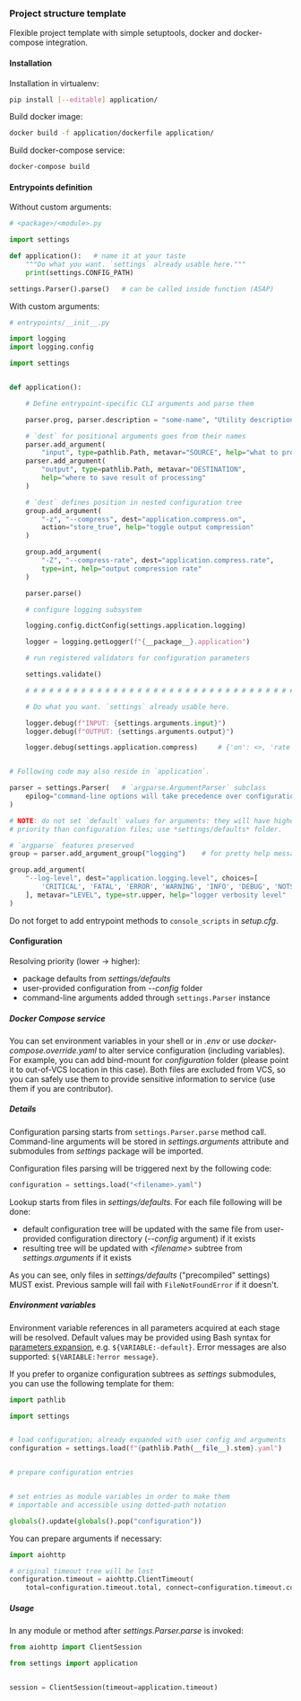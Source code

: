 ### Project structure template

Flexible project template with simple setuptools, docker and docker-compose integration.


#### Installation

Installation in virtualenv:

```bash
pip install [--editable] application/
```

Build docker image:

```bash
docker build -f application/dockerfile application/
```

Build docker-compose service:

```bash
docker-compose build
```


#### Entrypoints definition

Without custom arguments:

```python
# <package>/<module>.py

import settings

def application():   # name it at your taste
    """Do what you want. `settings` already usable here."""
    print(settings.CONFIG_PATH)

settings.Parser().parse()   # can be called inside function (ASAP)
```

With custom arguments:

```python
# entrypoints/__init__.py

import logging
import logging.config

import settings


def application():

    # Define entrypoint-specific CLI arguments and parse them

    parser.prog, parser.description = "some-name", "Utility description"

    # `dest` for positional arguments goes from their names
    parser.add_argument(
        "input", type=pathlib.Path, metavar="SOURCE", help="what to process")
    parser.add_argument(
        "output", type=pathlib.Path, metavar="DESTINATION",
        help="where to save result of processing"
    )

    # `dest` defines position in nested configuration tree
    group.add_argument(
        "-z", "--compress", dest="application.compress.on",
        action="store_true", help="toggle output compression"
    )

    group.add_argument(
        "-Z", "--compress-rate", dest="application.compress.rate",
        type=int, help="output compression rate"
    )

    parser.parse()

    # configure logging subsystem

    logging.config.dictConfig(settings.application.logging)

    logger = logging.getLogger(f"{__package__}.application")

    # run registered validators for configuration parameters

    settings.validate()

    # # # # # # # # # # # # # # # # # # # # # # # # # # # # # # # # # # # # # #

    # Do what you want. `settings` already usable here.

    logger.debug(f"INPUT: {settings.arguments.input}")
    logger.debug(f"OUTPUT: {settings.arguments.output}")

    logger.debug(settings.application.compress)     # {'on': <>, 'rate': <>}


# Following code may also reside in `application`.

parser = settings.Parser(   # `argparse.ArgumentParser` subclass
    epilog="command-line options will take precedence over configuration files"
)

# NOTE: do not set `default` values for arguments: they will have higher
# priority than configuration files; use *settings/defaults* folder.

# `argparse` features preserved
group = parser.add_argument_group("logging")    # for pretty help message

group.add_argument(
    "--log-level", dest="application.logging.level", choices=[
        'CRITICAL', 'FATAL', 'ERROR', 'WARNING', 'INFO', 'DEBUG', 'NOTSET'
    ], metavar="LEVEL", type=str.upper, help="logger verbosity level"
)
```

Do not forget to add entrypoint methods to `console_scripts` in *setup.cfg*.


#### Configuration

Resolving priority (lower -> higher):

* package defaults from *settings/defaults*
* user-provided configuration from *--config* folder
* command-line arguments added through `settings.Parser` instance


##### Docker Compose service

You can set environment variables in your shell or in *.env* or use *docker-compose.override.yaml* to alter service configuration (including variables). For example, you can add bind-mount for *configuration* folder (please point it to out-of-VCS location in this case). Both files are excluded from VCS, so you can safely use them to provide sensitive information to service (use them if you are contributor).


##### Details

Configuration parsing starts from `settings.Parser.parse` method call. Command-line arguments will be stored in *settings.arguments* attribute and submodules from *settings* package will be imported.

Configuration files parsing will be triggered next by the following code:

```python
configuration = settings.load("<filename>.yaml")
```

Lookup starts from files in *settings/defaults*. For each file following will be done:

* default configuration tree will be updated with the same file from user-provided configuration directory (*--config* argument) if it exists
* resulting tree will be updated with *\<filename\>* subtree from *settings.arguments* if it exists

As you can see, only files in *settings/defaults* ("precompiled" settings) MUST exist. Previous sample will fail with `FileNotFoundError` if it doesn't.


##### Environment variables

Environment variable references in all parameters acquired at each stage will be resolved. Default values may be provided using Bash syntax for [parameters expansion](https://wiki.bash-hackers.org/syntax/pe), e.g. `${VARIABLE:-default}`. Error messages are also supported: `${VARIABLE:?error message}`.

If you prefer to organize configuration subtrees as *settings* submodules, you can use the following template for them:

```python
import pathlib

import settings


# load configuration; already expanded with user config and arguments
configuration = settings.load(f"{pathlib.Path(__file__).stem}.yaml")


# prepare configuration entries


# set entries as module variables in order to make them
# importable and accessible using dotted-path notation

globals().update(globals().pop("configuration"))
```

You can prepare arguments if necessary:

```python
import aiohttp

# original timeout tree will be lost
configuration.timeout = aiohttp.ClientTimeout(
    total=configuration.timeout.total, connect=configuration.timeout.connect)
```


##### Usage

In any module or method after *settings.Parser.parse* is invoked:

```python
from aiohttp import ClientSession

from settings import application


session = ClientSession(timeout=application.timeout)
```
